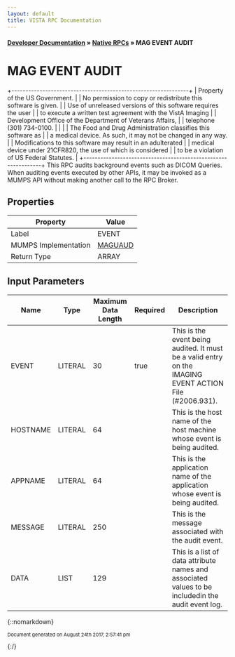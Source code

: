 ```yaml
---
layout: default
title: VISTA RPC Documentation
---
```


#### [Developer Documentation](../index) &#187; [Native RPCs](TableOfContents) &#187; MAG EVENT AUDIT<br/>
# MAG EVENT AUDIT

 +---------------------------------------------------------------+ | Property of the US Government.                                | | No permission to copy or redistribute this software is given. | | Use of unreleased versions of this software requires the user | | to execute a written test agreement with the VistA Imaging    | | Development Office of the Department of Veterans Affairs,     | | telephone (301) 734-0100.                                     | |                                                               | | The Food and Drug Administration classifies this software as  | | a medical device.  As such, it may not be changed in any way. | | Modifications to this software may result in an adulterated   | | medical device under 21CFR820, the use of which is considered | | to be a violation of US Federal Statutes.                     | +---------------------------------------------------------------+ This RPC audits background events such as DICOM Queries.  When auditing events executed by other APIs, it may be invoked as a MUMPS API without making another call to the RPC Broker.

## Properties

Property | Value
--- | ---
Label | EVENT
MUMPS Implementation | [MAGUAUD](http://code.osehra.org/dox/Routine_MAGUAUD_source.html)
Return Type | ARRAY


## Input Parameters

Name | Type | Maximum Data Length | Required | Description
--- | --- | --- | --- | ---
EVENT | LITERAL | 30 | true | This is the event being audited.  It must be a valid entry on the IMAGING EVENT ACTION File (#2006.931).
HOSTNAME | LITERAL | 64 |  | This is the host name of the host machine whose event is being audited.
APPNAME | LITERAL | 64 |  | This is the application name of the application whose event is being audited.
MESSAGE | LITERAL | 250 |  | This is the message associated with the audit event.
DATA | LIST | 129 |  | This is a list of data attribute names and associated values to be includedin the audit event log.



{::nomarkdown} <br/><p style="font-size: 11px">Document generated on August 24th 2017, 2:57:41 pm</p>{:/}